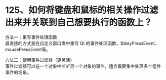 # 125、如何将键盘和鼠标的相关操作过滤出来并关联到自己想要执行的函数上？

方法一：重写事件处理函数  
最直接的方式是在自定义窗口类中重写 Qt 的事件处理函数，如keyPressEvent、mousePressEvent等。

方法二：使用事件过滤器（更灵活）  
事件过滤器可以在一个对象中监听另一个对象的事件，适合需要集中处理多个组件事件的场景。
